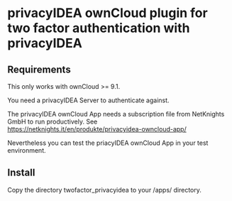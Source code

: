 # privacyIDEA ownCloud plugin for two factor authentication with privacyIDEA

## Requirements

This only works with ownCloud >= 9.1.

You need a privacyIDEA Server to authenticate against.

The privacyIDEA ownCloud App needs a subscription file from NetKnights GmbH to run productively.
See https://netknights.it/en/produkte/privacyidea-owncloud-app/

Nevertheless you can test the priacyIDEA ownCloud App in your test environment.

## Install

Copy the directory twofactor_privacyidea to your <owncloude>/apps/ directory.
